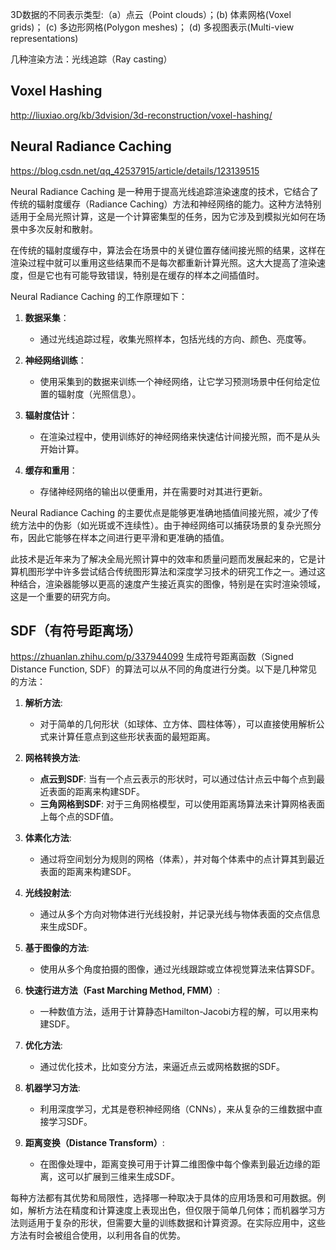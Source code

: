 3D数据的不同表示类型:（a）点云（Point clouds）；(b) 体素网格(Voxel grids)； (c) 多边形网格(Polygon meshes)； (d) 多视图表示(Multi-view representations)

几种渲染方法：光线追踪（Ray casting）
## Voxel Hashing
http://liuxiao.org/kb/3dvision/3d-reconstruction/voxel-hashing/
## Neural Radiance Caching
https://blog.csdn.net/qq_42537915/article/details/123139515  

Neural Radiance Caching 是一种用于提高光线追踪渲染速度的技术，它结合了传统的辐射度缓存（Radiance Caching）方法和神经网络的能力。这种方法特别适用于全局光照计算，这是一个计算密集型的任务，因为它涉及到模拟光如何在场景中多次反射和散射。

在传统的辐射度缓存中，算法会在场景中的关键位置存储间接光照的结果，这样在渲染过程中就可以重用这些结果而不是每次都重新计算光照。这大大提高了渲染速度，但是它也有可能导致错误，特别是在缓存的样本之间插值时。

Neural Radiance Caching 的工作原理如下：

1. **数据采集**：
   - 通过光线追踪过程，收集光照样本，包括光线的方向、颜色、亮度等。

2. **神经网络训练**：
   - 使用采集到的数据来训练一个神经网络，让它学习预测场景中任何给定位置的辐射度（光照信息）。

3. **辐射度估计**：
   - 在渲染过程中，使用训练好的神经网络来快速估计间接光照，而不是从头开始计算。

4. **缓存和重用**：
   - 存储神经网络的输出以便重用，并在需要时对其进行更新。

Neural Radiance Caching 的主要优点是能够更准确地插值间接光照，减少了传统方法中的伪影（如光斑或不连续性）。由于神经网络可以捕获场景的复杂光照分布，因此它能够在样本之间进行更平滑和更准确的插值。

此技术是近年来为了解决全局光照计算中的效率和质量问题而发展起来的，它是计算机图形学中许多尝试结合传统图形算法和深度学习技术的研究工作之一。通过这种结合，渲染器能够以更高的速度产生接近真实的图像，特别是在实时渲染领域，这是一个重要的研究方向。
## SDF（有符号距离场）
https://zhuanlan.zhihu.com/p/337944099
生成符号距离函数（Signed Distance Function, SDF）的算法可以从不同的角度进行分类。以下是几种常见的方法：

1. **解析方法**:
   - 对于简单的几何形状（如球体、立方体、圆柱体等），可以直接使用解析公式来计算任意点到这些形状表面的最短距离。

2. **网格转换方法**:
   - **点云到SDF**: 当有一个点云表示的形状时，可以通过估计点云中每个点到最近表面的距离来构建SDF。
   - **三角网格到SDF**: 对于三角网格模型，可以使用距离场算法来计算网格表面上每个点的SDF值。

3. **体素化方法**:
   - 通过将空间划分为规则的网格（体素），并对每个体素中的点计算其到最近表面的距离来构建SDF。

4. **光线投射法**:
   - 通过从多个方向对物体进行光线投射，并记录光线与物体表面的交点信息来生成SDF。

5. **基于图像的方法**:
   - 使用从多个角度拍摄的图像，通过光线跟踪或立体视觉算法来估算SDF。

6. **快速行进方法（Fast Marching Method, FMM）**:
   - 一种数值方法，适用于计算静态Hamilton-Jacobi方程的解，可以用来构建SDF。

7. **优化方法**:
   - 通过优化技术，比如变分方法，来逼近点云或网格数据的SDF。

8. **机器学习方法**:
   - 利用深度学习，尤其是卷积神经网络（CNNs），来从复杂的三维数据中直接学习SDF。

9. **距离变换（Distance Transform）**:
   - 在图像处理中，距离变换可用于计算二维图像中每个像素到最近边缘的距离，这可以扩展到三维来生成SDF。

每种方法都有其优势和局限性，选择哪一种取决于具体的应用场景和可用数据。例如，解析方法在精度和计算速度上表现出色，但仅限于简单几何体；而机器学习方法则适用于复杂的形状，但需要大量的训练数据和计算资源。在实际应用中，这些方法有时会被组合使用，以利用各自的优势。
